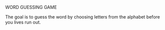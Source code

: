 WORD GUESSING GAME

The goal is to guess the word by choosing letters from the alphabet before you lives run out.